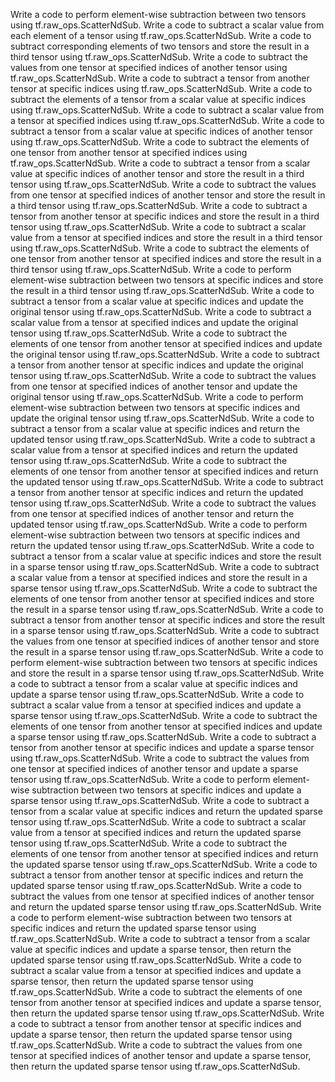 Write a code to perform element-wise subtraction between two tensors using tf.raw_ops.ScatterNdSub.
Write a code to subtract a scalar value from each element of a tensor using tf.raw_ops.ScatterNdSub.
Write a code to subtract corresponding elements of two tensors and store the result in a third tensor using tf.raw_ops.ScatterNdSub.
Write a code to subtract the values from one tensor at specified indices of another tensor using tf.raw_ops.ScatterNdSub.
Write a code to subtract a tensor from another tensor at specific indices using tf.raw_ops.ScatterNdSub.
Write a code to subtract the elements of a tensor from a scalar value at specific indices using tf.raw_ops.ScatterNdSub.
Write a code to subtract a scalar value from a tensor at specified indices using tf.raw_ops.ScatterNdSub.
Write a code to subtract a tensor from a scalar value at specific indices of another tensor using tf.raw_ops.ScatterNdSub.
Write a code to subtract the elements of one tensor from another tensor at specified indices using tf.raw_ops.ScatterNdSub.
Write a code to subtract a tensor from a scalar value at specific indices of another tensor and store the result in a third tensor using tf.raw_ops.ScatterNdSub.
Write a code to subtract the values from one tensor at specified indices of another tensor and store the result in a third tensor using tf.raw_ops.ScatterNdSub.
Write a code to subtract a tensor from another tensor at specific indices and store the result in a third tensor using tf.raw_ops.ScatterNdSub.
Write a code to subtract a scalar value from a tensor at specified indices and store the result in a third tensor using tf.raw_ops.ScatterNdSub.
Write a code to subtract the elements of one tensor from another tensor at specified indices and store the result in a third tensor using tf.raw_ops.ScatterNdSub.
Write a code to perform element-wise subtraction between two tensors at specific indices and store the result in a third tensor using tf.raw_ops.ScatterNdSub.
Write a code to subtract a tensor from a scalar value at specific indices and update the original tensor using tf.raw_ops.ScatterNdSub.
Write a code to subtract a scalar value from a tensor at specified indices and update the original tensor using tf.raw_ops.ScatterNdSub.
Write a code to subtract the elements of one tensor from another tensor at specified indices and update the original tensor using tf.raw_ops.ScatterNdSub.
Write a code to subtract a tensor from another tensor at specific indices and update the original tensor using tf.raw_ops.ScatterNdSub.
Write a code to subtract the values from one tensor at specified indices of another tensor and update the original tensor using tf.raw_ops.ScatterNdSub.
Write a code to perform element-wise subtraction between two tensors at specific indices and update the original tensor using tf.raw_ops.ScatterNdSub.
Write a code to subtract a tensor from a scalar value at specific indices and return the updated tensor using tf.raw_ops.ScatterNdSub.
Write a code to subtract a scalar value from a tensor at specified indices and return the updated tensor using tf.raw_ops.ScatterNdSub.
Write a code to subtract the elements of one tensor from another tensor at specified indices and return the updated tensor using tf.raw_ops.ScatterNdSub.
Write a code to subtract a tensor from another tensor at specific indices and return the updated tensor using tf.raw_ops.ScatterNdSub.
Write a code to subtract the values from one tensor at specified indices of another tensor and return the updated tensor using tf.raw_ops.ScatterNdSub.
Write a code to perform element-wise subtraction between two tensors at specific indices and return the updated tensor using tf.raw_ops.ScatterNdSub.
Write a code to subtract a tensor from a scalar value at specific indices and store the result in a sparse tensor using tf.raw_ops.ScatterNdSub.
Write a code to subtract a scalar value from a tensor at specified indices and store the result in a sparse tensor using tf.raw_ops.ScatterNdSub.
Write a code to subtract the elements of one tensor from another tensor at specified indices and store the result in a sparse tensor using tf.raw_ops.ScatterNdSub.
Write a code to subtract a tensor from another tensor at specific indices and store the result in a sparse tensor using tf.raw_ops.ScatterNdSub.
Write a code to subtract the values from one tensor at specified indices of another tensor and store the result in a sparse tensor using tf.raw_ops.ScatterNdSub.
Write a code to perform element-wise subtraction between two tensors at specific indices and store the result in a sparse tensor using tf.raw_ops.ScatterNdSub.
Write a code to subtract a tensor from a scalar value at specific indices and update a sparse tensor using tf.raw_ops.ScatterNdSub.
Write a code to subtract a scalar value from a tensor at specified indices and update a sparse tensor using tf.raw_ops.ScatterNdSub.
Write a code to subtract the elements of one tensor from another tensor at specified indices and update a sparse tensor using tf.raw_ops.ScatterNdSub.
Write a code to subtract a tensor from another tensor at specific indices and update a sparse tensor using tf.raw_ops.ScatterNdSub.
Write a code to subtract the values from one tensor at specified indices of another tensor and update a sparse tensor using tf.raw_ops.ScatterNdSub.
Write a code to perform element-wise subtraction between two tensors at specific indices and update a sparse tensor using tf.raw_ops.ScatterNdSub.
Write a code to subtract a tensor from a scalar value at specific indices and return the updated sparse tensor using tf.raw_ops.ScatterNdSub.
Write a code to subtract a scalar value from a tensor at specified indices and return the updated sparse tensor using tf.raw_ops.ScatterNdSub.
Write a code to subtract the elements of one tensor from another tensor at specified indices and return the updated sparse tensor using tf.raw_ops.ScatterNdSub.
Write a code to subtract a tensor from another tensor at specific indices and return the updated sparse tensor using tf.raw_ops.ScatterNdSub.
Write a code to subtract the values from one tensor at specified indices of another tensor and return the updated sparse tensor using tf.raw_ops.ScatterNdSub.
Write a code to perform element-wise subtraction between two tensors at specific indices and return the updated sparse tensor using tf.raw_ops.ScatterNdSub.
Write a code to subtract a tensor from a scalar value at specific indices and update a sparse tensor, then return the updated sparse tensor using tf.raw_ops.ScatterNdSub.
Write a code to subtract a scalar value from a tensor at specified indices and update a sparse tensor, then return the updated sparse tensor using tf.raw_ops.ScatterNdSub.
Write a code to subtract the elements of one tensor from another tensor at specified indices and update a sparse tensor, then return the updated sparse tensor using tf.raw_ops.ScatterNdSub.
Write a code to subtract a tensor from another tensor at specific indices and update a sparse tensor, then return the updated sparse tensor using tf.raw_ops.ScatterNdSub.
Write a code to subtract the values from one tensor at specified indices of another tensor and update a sparse tensor, then return the updated sparse tensor using tf.raw_ops.ScatterNdSub.